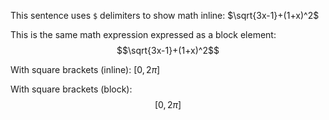 This sentence uses `$` delimiters to show math inline:  $\sqrt{3x-1}+(1+x)^2$

This is the same math expression expressed as a block element:
$$\sqrt{3x-1}+(1+x)^2$$

<!-- https://github.com/zoni/obsidian-export/issues/14 -->

With square brackets (inline): $[0, 2\pi]$

With square brackets (block):
$$[0, 2\pi]$$
